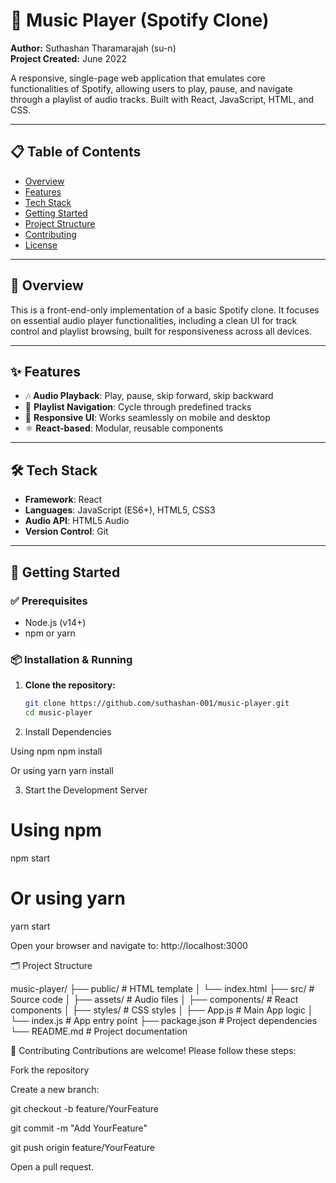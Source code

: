 # 🎵 Music Player (Spotify Clone)

**Author:** Suthashan Tharamarajah (su-n)  
**Project Created:** June 2022

A responsive, single-page web application that emulates core functionalities of Spotify, allowing users to play, pause, and navigate through a playlist of audio tracks. Built with React, JavaScript, HTML, and CSS.

---

## 📋 Table of Contents

- [Overview](#overview)
- [Features](#features)
- [Tech Stack](#tech-stack)
- [Getting Started](#getting-started)
- [Project Structure](#project-structure)
- [Contributing](#contributing)
- [License](#license)

---

## 📖 Overview

This is a front-end-only implementation of a basic Spotify clone. It focuses on essential audio player functionalities, including a clean UI for track control and playlist browsing, built for responsiveness across all devices.

---

## ✨ Features

- 🎶 **Audio Playback**: Play, pause, skip forward, skip backward
- 📃 **Playlist Navigation**: Cycle through predefined tracks
- 📱 **Responsive UI**: Works seamlessly on mobile and desktop
- ⚛️ **React-based**: Modular, reusable components

---

## 🛠 Tech Stack

- **Framework**: React
- **Languages**: JavaScript (ES6+), HTML5, CSS3
- **Audio API**: HTML5 Audio
- **Version Control**: Git

---

## 🚀 Getting Started

### ✅ Prerequisites

- Node.js (v14+)
- npm or yarn

### 📦 Installation & Running

1. **Clone the repository:**

   ```bash
   git clone https://github.com/suthashan-001/music-player.git
   cd music-player

2. Install Dependencies

Using npm
npm install

Or using yarn
yarn install

3. Start the Development Server

# Using npm
npm start

# Or using yarn
yarn start

Open your browser and navigate to:
http://localhost:3000


🗂 Project Structure

music-player/
├── public/                # HTML template
│   └── index.html
├── src/                   # Source code
│   ├── assets/            # Audio files
│   ├── components/        # React components
│   ├── styles/            # CSS styles
│   ├── App.js             # Main App logic
│   └── index.js           # App entry point
├── package.json           # Project dependencies
└── README.md              # Project documentation


🤝 Contributing
Contributions are welcome! Please follow these steps:

Fork the repository

Create a new branch:

git checkout -b feature/YourFeature

git commit -m "Add YourFeature"

git push origin feature/YourFeature

Open a pull request.
